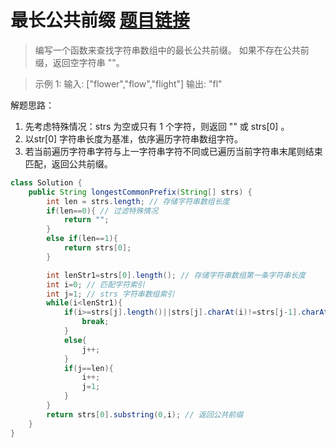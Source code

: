 ﻿# 最长公共前缀 [题目链接](https://leetcode-cn.com/problems/longest-common-prefix/)

> 编写一个函数来查找字符串数组中的最长公共前缀。
> 如果不存在公共前缀，返回空字符串 ""。

> 示例 1: 
> 输入: ["flower","flow","flight"] 输出: "fl"
 
 解题思路：

 1. 先考虑特殊情况：strs 为空或只有 1 个字符，则返回 "" 或 strs[0] 。
 2. 以str[0] 字符串长度为基准，依序遍历字符串数组字符。 
 3. 若当前遍历字符串字符与上一字符串字符不同或已遍历当前字符串末尾则结束匹配，返回公共前缀。

```java
class Solution {
    public String longestCommonPrefix(String[] strs) {
        int len = strs.length; // 存储字符串数组长度
        if(len==0){ // 过滤特殊情况
            return "";
        }
        else if(len==1){
            return strs[0];
        }

        int lenStr1=strs[0].length(); // 存储字符串数组第一条字符串长度
        int i=0; // 匹配字符索引
        int j=1; // strs 字符串数组索引
        while(i<lenStr1){
            if(i>=strs[j].length()||strs[j].charAt(i)!=strs[j-1].charAt(i)){ // 无法构成公共前缀则结束遍历
                break;
            }
            else{
                j++;
            }
            if(j==len){
                i++;
                j=1;
            }
        }
        return strs[0].substring(0,i); // 返回公共前缀
    }
}
```


